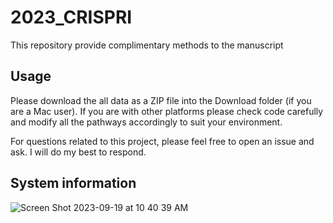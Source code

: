 # 2023_CRISPRI
This repository provide complimentary methods to the manuscript

## Usage
Please download the all data as a ZIP file into the Download folder (if you are a Mac user). If you are with other platforms please check code carefully and modify all the pathways accordingly to suit your environment. 

For questions related to this project, please feel free to open an issue and ask. I will do my best to respond.


## System information
![Screen Shot 2023-09-19 at 10 40 39 AM](https://github.com/Cecilia-Wang/2023_CRISPRI/assets/24553049/816aa59c-e185-4ca3-9d3c-0cdf5a154830)
